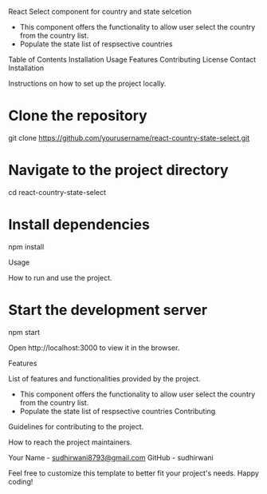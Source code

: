 React Select component for country and state selcetion

- This component offers the functionality to allow user select the country from the country list.
- Populate the state list of respsective countries

Table of Contents
Installation
Usage
Features
Contributing
License
Contact
Installation

Instructions on how to set up the project locally.

# Clone the repository
git clone https://github.com/yourusername/react-country-state-select.git

# Navigate to the project directory
cd react-country-state-select

# Install dependencies
npm install

Usage

How to run and use the project.

# Start the development server
npm start

Open http://localhost:3000 to view it in the browser.

Features

List of features and functionalities provided by the project.
- This component offers the functionality to allow user select the country from the country list.
- Populate the state list of respsective countries
Contributing

Guidelines for contributing to the project.

How to reach the project maintainers.

Your Name - sudhirwani8793@gmail.com
GitHub - sudhirwani

Feel free to customize this template to better fit your project's needs. Happy coding!
